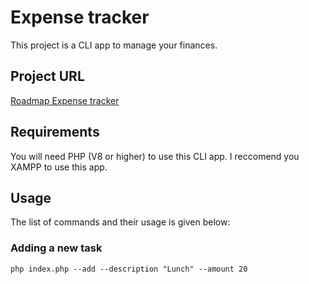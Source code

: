 # Expense tracker

This project is a CLI app to manage your finances.

## Project URL

[Roadmap Expense tracker](https://roadmap.sh/projects/expense-tracker)

## Requirements

You will need PHP (V8 or higher) to use this CLI app. I reccomend you XAMPP to use this app.

## Usage
The list of commands and their usage is given below:

### Adding a new task
```
php index.php --add --description "Lunch" --amount 20
```